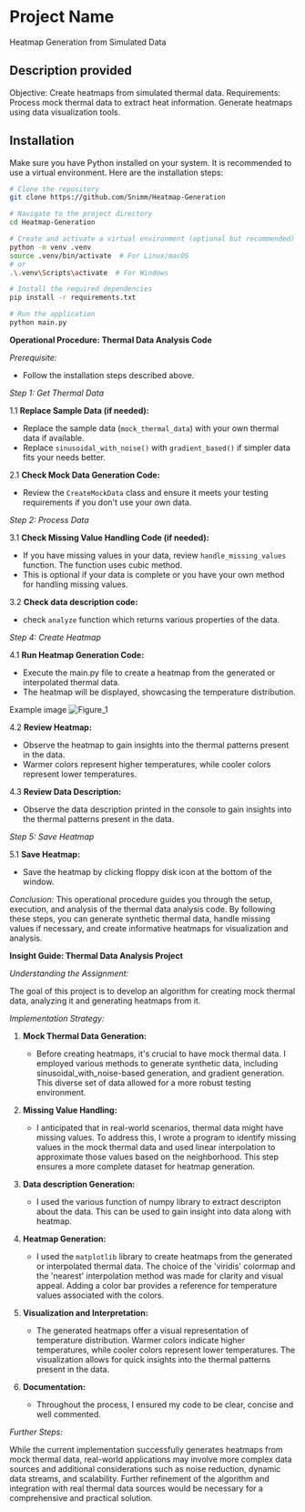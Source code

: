 # Project Name

Heatmap Generation from Simulated Data

## Description provided

Objective: Create heatmaps from simulated thermal data.
Requirements:
Process mock thermal data to extract heat information.
Generate heatmaps using data visualization tools.


## Installation

Make sure you have Python installed on your system. It is recommended to use a virtual environment. Here are the installation steps:

```bash
# Clone the repository
git clone https://github.com/Snimm/Heatmap-Generation

# Navigate to the project directory
cd Heatmap-Generation

# Create and activate a virtual environment (optional but recommended)
python -m venv .venv
source .venv/bin/activate  # For Linux/macOS
# or
.\.venv\Scripts\activate  # For Windows

# Install the required dependencies
pip install -r requirements.txt

# Run the application
python main.py
```
**Operational Procedure: Thermal Data Analysis Code**

*Prerequisite:*
- Follow the installation steps described above.

*Step 1: Get Thermal Data*

  1.1 **Replace Sample Data (if needed):**
- Replace the sample data (`mock_thermal_data`) with your own thermal data if available.
- Replace `sinusoidal_with_noise()` with  `gradient_based()` if simpler data fits your needs better.  

2.1 **Check Mock Data Generation Code:**
- Review the `CreateMockData` class and ensure it meets your testing requirements if you don't use your own data.

*Step 2: Process Data*

3.1 **Check Missing Value Handling Code (if needed):**
- If you have missing values in your data, review `handle_missing_values` function. The function uses cubic method. 
- This is optional if your data is complete or you have your own method for handling missing values. 

3.2 **Check data description code:**
- check `analyze` function which returns various properties of the data.

*Step 4: Create Heatmap*

4.1 **Run Heatmap Generation Code:**
- Execute the main.py file to create a heatmap from the generated or interpolated thermal data.
- The heatmap will be displayed, showcasing the temperature distribution.

Example image
![Figure_1](https://github.com/Snimm/Heatmap-Generation/assets/53926889/eef9ef3b-c484-4ae5-bc58-eb88246292c9)

4.2 **Review Heatmap:**
- Observe the heatmap to gain insights into the thermal patterns present in the data.
- Warmer colors represent higher temperatures, while cooler colors represent lower temperatures.

4.3 **Review Data Description:**
- Observe the data description printed in the console to gain insights into the thermal patterns present in the data.


*Step 5: Save Heatmap*

5.1 **Save Heatmap:**
- Save the heatmap by clicking floppy disk icon at the bottom of the window.


*Conclusion:*
This operational procedure guides you through the setup, execution, and analysis of the thermal data analysis code. By following these steps, you can generate synthetic thermal data, handle missing values if necessary, and create informative heatmaps for visualization and analysis.



**Insight Guide: Thermal Data Analysis Project**

*Understanding the Assignment:*

The goal of this project is to develop an algorithm for creating mock thermal data, analyzing it and generating heatmaps from it.

*Implementation Strategy:*

1. **Mock Thermal Data Generation:**
   - Before creating heatmaps, it's crucial to have mock thermal data. I employed various methods to generate synthetic data, including sinusoidal_with_noise-based generation, and gradient generation. This diverse set of data allowed for a more robust testing environment.

2. **Missing Value Handling:**
   - I anticipated that in real-world scenarios, thermal data might have missing values. To address this, I wrote a program to identify missing values in the mock thermal data and used linear interpolation to approximate those values based on the neighborhood. This step ensures a more complete dataset for heatmap generation.


3. **Data description Generation:**
   - I used the various function of numpy library to extract descripton about the data. This can be used to gain insight into data along with heatmap.


4. **Heatmap Generation:**
   - I used the `matplotlib` library to create heatmaps from the generated or interpolated thermal data. The choice of the 'viridis' colormap and the 'nearest' interpolation method was made for clarity and visual appeal. Adding a color bar provides a reference for temperature values associated with the colors.


5. **Visualization and Interpretation:**
   - The generated heatmaps offer a visual representation of temperature distribution. Warmer colors indicate higher temperatures, while cooler colors represent lower temperatures. The visualization allows for quick insights into the thermal patterns present in the data.

6. **Documentation:**
   - Throughout the process, I ensured my code to be clear, concise and well commented.

*Further Steps:*

While the current implementation successfully generates heatmaps from mock thermal data, real-world applications may involve more complex data sources and additional considerations such as noise reduction, dynamic data streams, and scalability. Further refinement of the algorithm and integration with real thermal data sources would be necessary for a comprehensive and practical solution.

